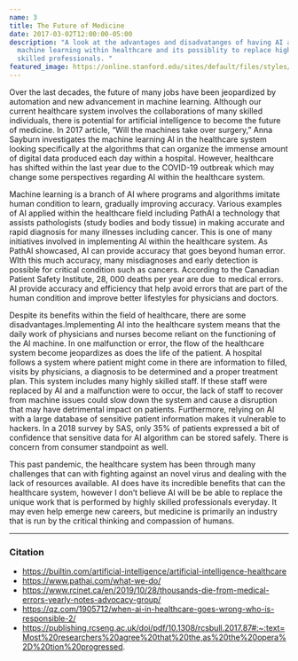 ```yaml
---
name: 3
title: The Future of Medicine
date: 2017-03-02T12:00:00-05:00
description: "A look at the advantages and disadvatanges of having AI and
  machine learning within healthcare and its possiblity to replace highly
  skilled professionals. "
featured_image: https://online.stanford.edu/sites/default/files/styles/figure_default/public/2020-08/artificial-intelligence-in-healthcare-MAIN.jpg?itok=CFkrao5e
---
```

Over the last decades, the future of many jobs have been jeopardized by automation and new advancement in machine learning. Although our current healthcare system involves the collaborations of many skilled individuals, there is potential for artificial intelligence to become the future of medicine. In 2017 article, “Will the machines take over surgery,” Anna Sayburn investigates the machine learning AI in the healthcare system looking specifically at the algorithms that can organize the immense amount of digital data produced each day within a hospital. However, healthcare has shifted within the last year due to the COVID-19 outbreak which may change some perspectives regarding AI within the healthcare system. 

Machine learning is a branch of AI where programs and algorithms imitate human condition to learn, gradually improving accuracy. Various examples of AI applied within the healthcare field including PathAI a technology that assists pathologists (study bodies and body tissue) in making accurate and rapid diagnosis for many illnesses including cancer. This is one of many initiatives involved in implementing AI within the healthcare system. As PathAI showcased, AI can provide accuracy that goes beyond human error. WIth this much accuracy, many misdiagnoses and early detection is possible for critical condition such as cancers. According to the Canadian Patient Safety Institute, 28, 000 deaths per year are due  to medical errors. AI provide accuracy and efficiency that help avoid errors that are part of the human condition and improve better lifestyles for physicians and doctors. 

Despite its benefits within the field of healthcare, there are some disadvantages.Implementing AI into the healthcare system means that the daily work of physicians and nurses become reliant on the functioning of the AI machine. In one malfunction or error, the flow of the healthcare system become jeopardizes as does the life of the patient. A hospital follows a system where patient might come in there are information to filled, visits by physicians, a diagnosis to be determined and a proper treatment plan. This system includes many highly skilled staff. If these staff were replaced by AI and a malfunction were to occur, the lack of staff to recover from machine issues could slow down the system and cause a disruption that may have detrimental impact on patients. Furthermore, relying on AI with a large database of sensitive patient information makes it vulnerable to hackers. In a 2018 survey by SAS, only 35% of patients expressed a bit of confidence that sensitive data for AI algorithm can be stored safely. There is concern from consumer standpoint as well. 

This past pandemic, the healthcare system has been through many challenges that can with fighting against an novel virus and dealing with the lack of resources available. AI does have its incredible benefits that can the healthcare system, however I don’t believe AI will be be able to replace the unique work that is performed by highly skilled professionals everyday. It may even help emerge new careers, but medicine is primarily an industry that is run by the critical thinking and compassion of humans. 

- - -

### Citation

* https://builtin.com/artificial-intelligence/artificial-intelligence-healthcare 
* https://www.pathai.com/what-we-do/
* https://www.rcinet.ca/en/2019/10/28/thousands-die-from-medical-errors-yearly-notes-advocacy-group/
* https://qz.com/1905712/when-ai-in-healthcare-goes-wrong-who-is-responsible-2/
* https://publishing.rcseng.ac.uk/doi/pdf/10.1308/rcsbull.2017.87#:~:text=Most%20researchers%20agree%20that%20the,as%20the%20opera%2D%20tion%20progressed.